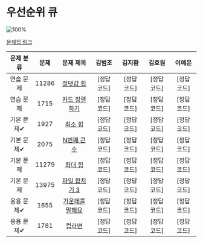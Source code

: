 # 우선순위 큐

![100%](https://progress-bar.dev/0/?scale=8&title=progress&width=500&color=babaca&suffix=/8)

[문제집 링크](https://www.acmicpc.net/workbook/view/9502)

| 문제 분류 | 문제 | 문제 제목 | 김범조 | 김지환 | 김효원 | 이예은 |
| :--: | :--: | :--: | :--: | :--: | :--: | :--: |
| 연습 문제 | 11286 | [절댓값 힙](https://www.acmicpc.net/problem/11286) | [정답 코드] | [정답 코드] | [정답 코드] | [정답 코드] |
| 연습 문제 | 1715 | [카드 정렬하기](https://www.acmicpc.net/problem/1715) | [정답 코드] | [정답 코드] | [정답 코드] | [정답 코드] |
| 기본 문제✔ | 1927 | [최소 힙](https://www.acmicpc.net/problem/1927) | [정답 코드] | [정답 코드] | [정답 코드] | [정답 코드] |
| 기본 문제✔ | 2075 | [N번째 큰 수](https://www.acmicpc.net/problem/2075) | [정답 코드] | [정답 코드] | [정답 코드] | [정답 코드] |
| 기본 문제 | 11279 | [최대 힙](https://www.acmicpc.net/problem/11279) | [정답 코드] | [정답 코드] | [정답 코드] | [정답 코드] |
| 기본 문제 | 13975 | [파일 합치기 3](https://www.acmicpc.net/problem/13975) | [정답 코드] | [정답 코드] | [정답 코드] | [정답 코드] |
| 응용 문제✔ | 1655 | [가운데를 말해요](https://www.acmicpc.net/problem/1655) | [정답 코드] | [정답 코드] | [정답 코드] | [정답 코드] |
| 응용 문제✔ | 1781 | [컵라면](https://www.acmicpc.net/problem/1781) | [정답 코드] | [정답 코드] | [정답 코드] | [정답 코드] |
